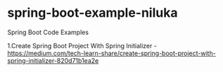 # spring-boot-example-niluka
Spring Boot Code Examples

1.Create Spring Boot Project With Spring Initializer  -  https://medium.com/tech-learn-share/create-spring-boot-project-with-spring-initializer-820d71b1ea2e
